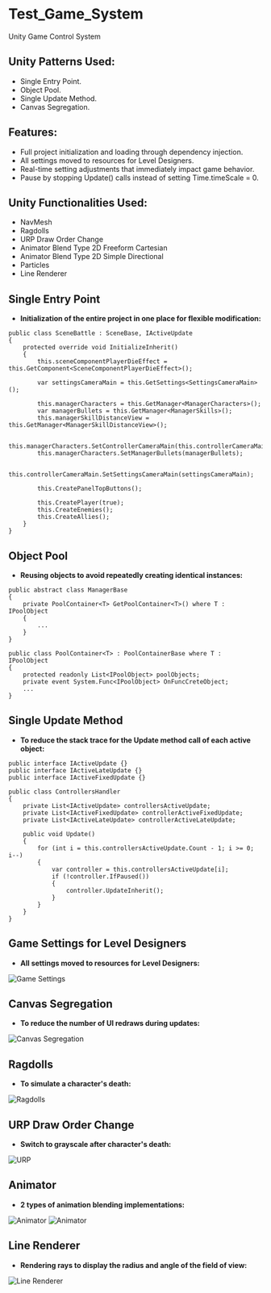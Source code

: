 # Test_Game_System
Unity Game Control System

## Unity Patterns Used:
- Single Entry Point.
- Object Pool.
- Single Update Method.
- Canvas Segregation.

## Features:
- Full project initialization and loading through dependency injection.
- All settings moved to resources for Level Designers.
- Real-time setting adjustments that immediately impact game behavior.
- Pause by stopping Update() calls instead of setting Time.timeScale = 0.

## Unity Functionalities Used:
- NavMesh
- Ragdolls
- URP Draw Order Change
- Animator Blend Type 2D Freeform Cartesian
- Animator Blend Type 2D Simple Directional
- Particles
- Line Renderer

## Single Entry Point
- **Initialization of the entire project in one place for flexible modification:**
```
public class SceneBattle : SceneBase, IActiveUpdate
{
	protected override void InitializeInherit()
	{
		this.sceneComponentPlayerDieEffect = this.GetComponent<SceneComponentPlayerDieEffect>();
		
		var settingsCameraMain = this.GetSettings<SettingsCameraMain>();
		
		this.managerCharacters = this.GetManager<ManagerCharacters>();
		var managerBullets = this.GetManager<ManagerSkills>();
		this.managerSkillDistanceView = this.GetManager<ManagerSkillDistanceView>();
		
		this.managerCharacters.SetControllerCameraMain(this.controllerCameraMain);
		this.managerCharacters.SetManagerBullets(managerBullets);
		
		this.controllerCameraMain.SetSettingsCameraMain(settingsCameraMain);
		
		this.CreatePanelTopButtons();
		
		this.CreatePlayer(true);
		this.CreateEnemies();
		this.CreateAllies();
	}
}
```

## Object Pool
- **Reusing objects to avoid repeatedly creating identical instances:**
```
public abstract class ManagerBase
{
	private PoolContainer<T> GetPoolContainer<T>() where T : IPoolObject
	{
		...
	}
}

public class PoolContainer<T> : PoolContainerBase where T : IPoolObject
{
	protected readonly List<IPoolObject> poolObjects;
	private event System.Func<IPoolObject> OnFuncCreteObject;
	...
}
```

## Single Update Method
- **To reduce the stack trace for the Update method call of each active object:**
```
public interface IActiveUpdate {}
public interface IActiveLateUpdate {}
public interface IActiveFixedUpdate {}

public class ControllersHandler
{
	private List<IActiveUpdate> controllersActiveUpdate;
	private List<IActiveFixedUpdate> controllerActiveFixedUpdate;
	private List<IActiveLateUpdate> controllerActiveLateUpdate;
	
	public void Update()
	{
		for (int i = this.controllersActiveUpdate.Count - 1; i >= 0; i--)
		{
			var controller = this.controllersActiveUpdate[i];
			if (!controller.IfPaused())
			{
				controller.UpdateInherit();
			}
		}
	}
}
```

## Game Settings for Level Designers
- **All settings moved to resources for Level Designers:**

![Game Settings](./Readme/Game_Settings.jpg)

## Canvas Segregation
- **To reduce the number of UI redraws during updates:**

![Canvas Segregation](./Readme/Canvas_Segregation.jpg)

## Ragdolls
- **To simulate a character's death:**

![Ragdolls](./Readme/Ragdolls.jpg)

## URP Draw Order Change
- **Switch to grayscale after character's death:**

![URP](./Readme/URP_Draw_Order_Change.jpg)

## Animator
- **2 types of animation blending implementations:**

![Animator](./Readme/Animator_Freeform_Cartesian.jpg)
![Animator](./Readme/Animator_Simple_Directional.jpg)

## Line Renderer
- **Rendering rays to display the radius and angle of the field of view:**

![Line Renderer](./Readme/Line_Renderer.jpg)


